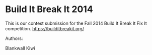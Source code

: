 Build It Break It 2014
======

This is our contest submission for the Fall 2014 Build It Break It Fix It competition. https://builditbreakit.org/

Authors:

Blankwall Kiwi
